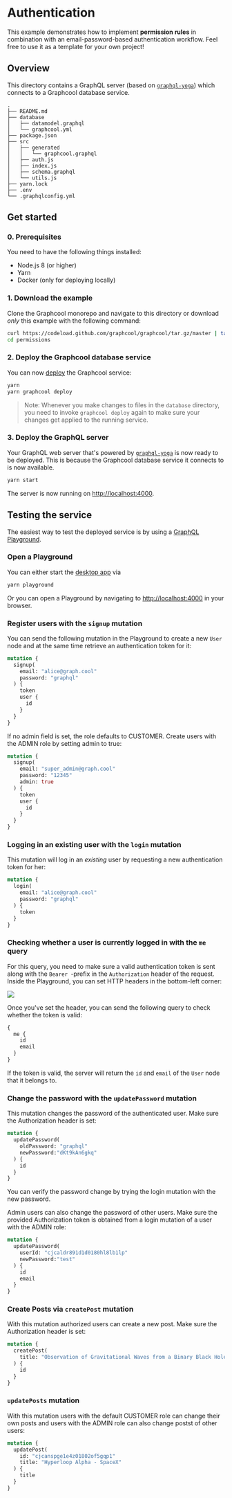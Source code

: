 # Authentication

This example demonstrates how to implement **permission rules** in combination with an email-password-based authentication workflow. Feel free to use it as a template for your own project!

## Overview

This directory contains a GraphQL server (based on [`graphql-yoga`](https://github.com/graphcool/graphql-yoga/)) which connects to a Graphcool database service.

```
.
├── README.md
├── database
│   ├── datamodel.graphql
│   └── graphcool.yml
├── package.json
├── src
│   ├── generated
│   │   └── graphcool.graphql
│   ├── auth.js
│   ├── index.js
│   ├── schema.graphql
│   └── utils.js
├── yarn.lock
├── .env
└── .graphqlconfig.yml
```

## Get started

### 0. Prerequisites

You need to have the following things installed:

* Node.js 8 (or higher)
* Yarn
* Docker (only for deploying locally)

### 1. Download the example

Clone the Graphcool monorepo and navigate to this directory or download _only_ this example with the following command:

```sh
curl https://codeload.github.com/graphcool/graphcool/tar.gz/master | tar -xz --strip=2 graphcool-master/examples/permissions
cd permissions
```

### 2. Deploy the Graphcool database service

You can now [deploy](https://graph.cool/docs/reference/graphcool-cli/commands-aiteerae6l#graphcool-deploy) the Graphcool service:

```sh
yarn
yarn graphcool deploy
```

> Note: Whenever you make changes to files in the `database` directory, you need to invoke `graphcool deploy` again to make sure your changes get applied to the running service.

### 3. Deploy the GraphQL server

Your GraphQL web server that's powered by [`graphql-yoga`](https://github.com/graphcool/graphql-yoga/) is now ready to be deployed. This is because the Graphcool database service it connects to is now available.

```sh
yarn start
```

The server is now running on [http://localhost:4000](http://localhost:4000).

## Testing the service

The easiest way to test the deployed service is by using a [GraphQL Playground](https://github.com/graphcool/graphql-playground).

### Open a Playground

You can either start the [desktop app](https://github.com/graphcool/graphql-playground) via

```sh
yarn playground
```

Or you can open a Playground by navigating to [http://localhost:4000](http://localhost:4000) in your browser.

### Register users with the `signup` mutation

You can send the following mutation in the Playground to create a new `User` node and at the same time retrieve an authentication token for it:

```graphql
mutation {
  signup(
    email: "alice@graph.cool"
    password: "graphql"
  ) {
    token
    user {
      id
    }
  }
}
```

If no admin field is set, the role defaults to CUSTOMER. Create users with the ADMIN role by setting admin to true:

```graphql
mutation {
  signup(
    email: "super_admin@graph.cool"
    password: "12345"
    admin: true
  ) {
    token
    user {
      id
    }
  }
}
```

### Logging in an existing user with the `login` mutation

This mutation will log in an _existing_ user by requesting a new authentication token for her:

```graphql
mutation {
  login(
    email: "alice@graph.cool"
    password: "graphql"
  ) {
    token
  }
}
```

### Checking whether a user is currently logged in with the `me` query

For this query, you need to make sure a valid authentication token is sent along with the `Bearer `-prefix in the `Authorization` header of the request. Inside the Playground, you can set HTTP headers in the bottom-left corner:

![](https://i.imgur.com/BLNI8z1.png)

Once you've set the header, you can send the following query to check whether the token is valid:

```graphql
{
  me {
    id
    email
  }
}
```

If the token is valid, the server will return the `id` and `email` of the `User` node that it belongs to.


### Change the password with the `updatePassword` mutation

This mutation changes the password of the authenticated user. Make sure the Authorization header is set:

```graphql
mutation {
  updatePassword(
    oldPassword: "graphql"
    newPassword:"dKt9kAn6gkq"
  ) {
    id
  }
}
```

You can verify the password change by trying the login mutation with the new password.

Admin users can also change the password of other users. Make sure the provided Authorization token is obtained from a login mutation of a user with the ADMIN role:

```graphql
mutation {
  updatePassword(
    userId: "cjcaldr891d1d0180hl8lb1lp"
    newPassword:"test"
  ) {
    id
    email
  }
}
```

### Create Posts via `createPost` mutation

With this mutation authorized users can create a new post. Make sure the Authorization header is set:

```graphql
mutation {
  createPost(
    title: "Observation of Gravitational Waves from a Binary Black Hole Merger"
  ) {
    id
  }
}
```


### `updatePosts` mutation

With this mutation users with the default CUSTOMER role can change their own posts and users with the ADMIN role can also change postst of other users:

```graphql
mutation {
  updatePost(
    id: "cjcanspge1e4z01802of5gqp1"
    title: "Hyperloop Alpha - SpaceX"
  ) {
    title
  }
}
```
